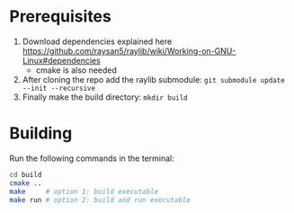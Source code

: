 # Prerequisites
1. Download dependencies explained here https://github.com/raysan5/raylib/wiki/Working-on-GNU-Linux#dependencies
    - cmake is also needed
2. After cloning the repo add the raylib submodule:
`git submodule update --init --recursive`
3. Finally make the build directory:
`mkdir build`

# Building
Run the following commands in the terminal:
```sh
cd build
cmake ..
make     # option 1: build executable
make run # option 2: build and run executable
```
